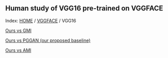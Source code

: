 ## Human study of VGG16 pre-trained on VGGFACE

Index: [HOME](../../../../) / [VGGFACE](../) / VGG16

[Ours vs GMI](gt_ours_gmi/)

[Ours vs PGGAN (our proposed baseline)](gt_ours_pggan/)

[Ours vs AMI](gt_black_ours_black_ami/)